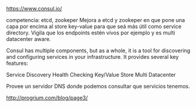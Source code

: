 https://www.consul.io/

competencia: etcd, zookeper
Mejora a etcd y zookeper en que pone una capa por encima al store key-value para que seá más útil como service directory.
Vigila que los endpoints estén vivos por ejemplo y es multi datacenter aware.

Consul has multiple components, but as a whole, it is a tool for discovering and configuring services in your infrastructure. It provides several key features:

Service Discovery
Health Checking
Key/Value Store
Multi Datacenter

Provee un servidor DNS donde podemos consultar que servicios tenemos.


http://progrium.com/blog/page3/
